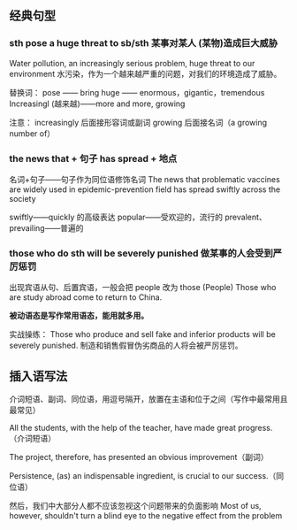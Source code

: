 ## 经典句型 
### sth pose a huge threat to sb/sth  某事对某人 (某物)造成巨大威胁

Water pollution, an increasingly serious problem, huge threat to our environment
水污染，作为一个越来越严重的问题，对我们的环境造成了威胁。

替换词：
pose —— bring
huge —— enormous，gigantic，tremendous
Increasingl (越来越)——more and more, growing 

注意：
increasingly 后面接形容词或副词
growing 后面接名词（a growing number of）

### the news that + 句子 has spread + 地点
名词+句子——句子作为同位语修饰名词
The news that problematic vaccines are widely used in epidemic-prevention field has spread swiftly across the society

swiftly——quickly 的高级表达
popular——受欢迎的，流行的
prevalent、prevailing——普遍的

### those who do sth will be severely punished 做某事的人会受到严厉惩罚

出现宾语从句、后置宾语，一般会把 people 改为 those
(People) Those who are study abroad come to return to China.

**被动语态是写作常用语态，能用就多用。**

实战操练：
Those who produce and sell fake and inferior products will be severely punished.
制造和销售假冒伪劣商品的人将会被严厉惩罚。

## 插入语写法

介词短语、副词、同位语，用逗号隔开，放置在主语和位于之间（写作中最常用且最常见）

All the students, with the help of the teacher, have made great progress. （介词短语）

The project, therefore, has presented an obvious improvement（副词）

Persistence, (as) an indispensable ingredient, is crucial to our success.（同位语）

然后，我们中大部分人都不应该忽视这个问题带来的负面影响
Most of us, however, shouldn't turn a blind eye to the negative effect from the problem